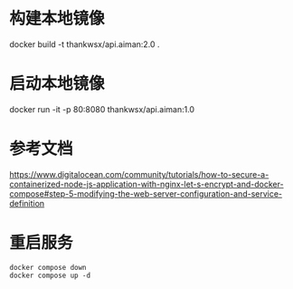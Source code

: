 # 构建本地镜像
docker build -t thankwsx/api.aiman:2.0 .

# 启动本地镜像

docker run -it -p 80:8080 thankwsx/api.aiman:1.0

# 参考文档

https://www.digitalocean.com/community/tutorials/how-to-secure-a-containerized-node-js-application-with-nginx-let-s-encrypt-and-docker-compose#step-5-modifying-the-web-server-configuration-and-service-definition

# 重启服务
```
docker compose down
docker compose up -d
```